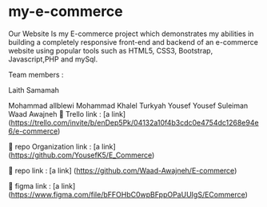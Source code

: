 # my-e-commerce
Our Website Is my E-commerce project which demonstrates my abilities in building a completely responsive front-end and backend of an e-commerce website using popular tools such as HTML5, CSS3, Bootstrap, Javascript,PHP and mySql.

Team members :

Laith Samamah

Mohammad allblewi
Mohammad Khalel
Turkyah Yousef
Yousef Suleiman
Waad Awajneh
🔗 Trello link : [a link] (https://trello.com/invite/b/enDep5Pk/04132a10f4b3cdc0e4754dc1268e94e6/e-commerce)

🔗 repo Organization link : [a link] (https://github.com/YousefK5/E_Commerce)

🔗 repo link : [a link] (https://github.com/Waad-Awajneh/E-commerce)

🔗 figma link : [a link] (https://www.figma.com/file/bFFOHbC0wpBFppOPaUUIgS/ECommerce)
